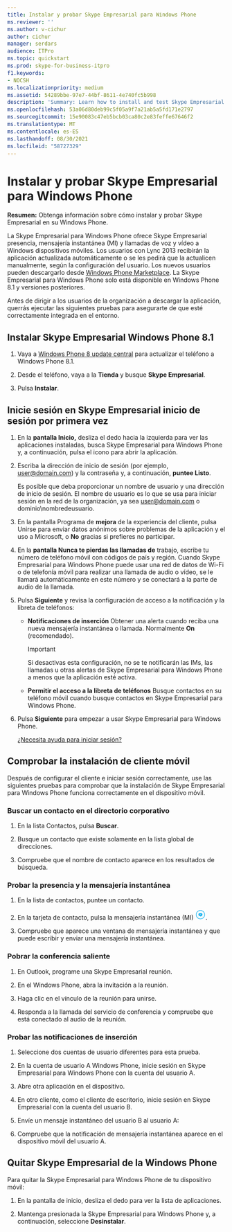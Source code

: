 ```yaml
---
title: Instalar y probar Skype Empresarial para Windows Phone
ms.reviewer: ''
ms.author: v-cichur
author: cichur
manager: serdars
audience: ITPro
ms.topic: quickstart
ms.prod: skype-for-business-itpro
f1.keywords:
- NOCSH
ms.localizationpriority: medium
ms.assetid: 54289bbe-97e7-44bf-8611-4e740fc5b998
description: 'Summary: Learn how to install and test Skype Empresarial on your Windows Phone.'
ms.openlocfilehash: 53a06d80deb99c5f05a9f7a21ab5a5fd171e2797
ms.sourcegitcommit: 15e90083c47eb5bcb03ca80c2e83feffe67646f2
ms.translationtype: MT
ms.contentlocale: es-ES
ms.lasthandoff: 08/30/2021
ms.locfileid: "58727329"
---
```

# <a name="install-and-test-skype-for-business-for-windows-phone"></a>Instalar y probar Skype Empresarial para Windows Phone
 
**Resumen:** Obtenga información sobre cómo instalar y probar Skype Empresarial en su Windows Phone.
  
La Skype Empresarial para Windows Phone ofrece Skype Empresarial presencia, mensajería instantánea (MI) y llamadas de voz y vídeo a Windows dispositivos móviles. Los usuarios con Lync 2013 recibirán la aplicación actualizada automáticamente o se les pedirá que la actualicen manualmente, según la configuración del usuario. Los nuevos usuarios pueden descargarlo desde [Windows Phone Marketplace](https://go.microsoft.com/fwlink/p/?linkid=231901). La Skype Empresarial para Windows Phone solo está disponible en Windows Phone 8.1 y versiones posteriores.
  
Antes de dirigir a los usuarios de la organización a descargar la aplicación, querrás ejecutar las siguientes pruebas para asegurarte de que esté correctamente integrada en el entorno. 
  
## <a name="install-skype-for-business-windows-phone-81"></a>Instalar Skype Empresarial Windows Phone 8.1

1. Vaya a [Windows Phone 8 update central](https://www.windowsphone.com/en-us/how-to/wp8/update-central) para actualizar el teléfono a Windows Phone 8.1.
    
2. Desde el teléfono, vaya a la **Tienda** y busque **Skype Empresarial**.
    
3. Pulsa **Instalar**. 
    
## <a name="sign-in-to-skype-for-business-for-the-first-time"></a>Inicie sesión en Skype Empresarial inicio de sesión por primera vez

1. En la **pantalla Inicio,** desliza el dedo hacia la izquierda para ver las aplicaciones instaladas, busca Skype Empresarial para Windows Phone y, a continuación, pulsa el icono para abrir la aplicación.
    
2. Escriba la dirección de inicio de sesión (por ejemplo, user@domain.com) y la contraseña y, a continuación, **puntee Listo**.
    
     Es posible que deba proporcionar un nombre de usuario y una dirección de inicio de sesión. El nombre de usuario es lo que se usa para iniciar sesión en la red de la organización, ya sea user@domain.com o dominio\nombredeusuario.
    
3. En la pantalla Programa de  **mejora** de la experiencia del cliente, pulsa Unirse para enviar datos anónimos sobre problemas de la aplicación y el uso a Microsoft, o **No** gracias si prefieres no participar.
    
4. En la **pantalla Nunca te pierdas las llamadas de** trabajo, escribe tu número de teléfono móvil con códigos de país y región. Cuando Skype Empresarial para Windows Phone puede usar una red de datos de Wi-Fi o de telefonía móvil para realizar una llamada de audio o vídeo, se le llamará automáticamente en este número y se conectará a la parte de audio de la llamada.
    
5. Pulsa **Siguiente** y revisa la configuración de acceso a la notificación y la libreta de teléfonos:
    
   - **Notificaciones de inserción** Obtener una alerta cuando reciba una nueva mensajería instantánea o llamada. Normalmente **On** (recomendado).
    
     > [!IMPORTANT]
     > Si desactivas esta configuración, no se te notificarán las IMs, las llamadas u otras alertas de Skype Empresarial para Windows Phone a menos que la aplicación esté activa. 
  
   - **Permitir el acceso a la libreta de teléfonos** Busque contactos en su teléfono móvil cuando busque contactos en Skype Empresarial para Windows Phone.
    
6. Pulsa **Siguiente** para empezar a usar Skype Empresarial para Windows Phone.
    
    [¿Necesita ayuda para iniciar sesión?](https://support.office.com/article/6b827683-ad55-471a-bd4b-3d4ec098bf75)
    
## <a name="verify-mobile-client-installation"></a>Comprobar la instalación de cliente móvil

Después de configurar el cliente e iniciar sesión correctamente, use las siguientes pruebas para comprobar que la instalación de Skype Empresarial para Windows Phone funciona correctamente en el dispositivo móvil.
  
### <a name="search-for-a-contact-in-the-corporate-directory"></a>Buscar un contacto en el directorio corporativo

1. En la lista Contactos, pulsa **Buscar**.
    
2. Busque un contacto que existe solamente en la lista global de direcciones.
    
3. Compruebe que el nombre de contacto aparece en los resultados de búsqueda.
    
### <a name="test-instant-messaging-and-presence"></a>Probar la presencia y la mensajería instantánea

1. En la lista de contactos, puntee un contacto.
    
2. En la tarjeta de contacto, pulsa la mensajería instantánea (MI) ![Icono de mensajería instantánea en Skype Empresarial.](../../media/90f8d5fa-7968-4ef7-bf5b-dddf9b893905.png).
    
3. Compruebe que aparece una ventana de mensajería instantánea y que puede escribir y enviar una mensajería instantánea.
    
### <a name="test-dial-out-conferencing"></a>Pobrar la conferencia saliente

1. En Outlook, programe una Skype Empresarial reunión.
    
2. En el Windows Phone, abra la invitación a la reunión.
    
3. Haga clic en el vínculo de la reunión para unirse.
    
4. Responda a la llamada del servicio de conferencia y compruebe que está conectado al audio de la reunión.
    
### <a name="test-push-notifications"></a>Probar las notificaciones de inserción

1. Seleccione dos cuentas de usuario diferentes para esta prueba. 
    
2. En la cuenta de usuario A Windows Phone, inicie sesión en Skype Empresarial para Windows Phone con la cuenta del usuario A.
    
3. Abre otra aplicación en el dispositivo.
    
4. En otro cliente, como el cliente de escritorio, inicie sesión en Skype Empresarial con la cuenta del usuario B.
    
5. Envíe un mensaje instantáneo del usuario B al usuario A:
    
6. Compruebe que la notificación de mensajería instantánea aparece en el dispositivo móvil del usuario A.
    
## <a name="remove-skype-for-business-from-your-windows-phone"></a>Quitar Skype Empresarial de la Windows Phone

Para quitar la Skype Empresarial para Windows Phone de tu dispositivo móvil: 
  
1. En la pantalla de inicio, desliza el dedo para ver la lista de aplicaciones. 
    
2. Mantenga presionada la Skype Empresarial para Windows Phone y, a continuación, seleccione **Desinstalar**.
    


